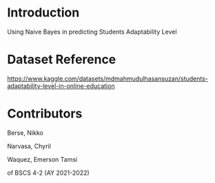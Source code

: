 # Introduction #

Using Naive Bayes in predicting Students Adaptability Level

# Dataset Reference #

https://www.kaggle.com/datasets/mdmahmudulhasansuzan/students-adaptability-level-in-online-education

# Contributors #

Berse, Nikko

Narvasa, Chyril 

Waquez, Emerson Tamsi

of BSCS 4-2 (AY 2021-2022)
